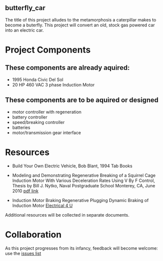 ## butterfly_car

The title of this project alludes to the metamorphosis a caterpillar 
makes to become a buterfly. This project will convert an old, stock 
gas powered car into an electric car.

# Project Components

## These components are already aquired:

- 1995 Honda Civic Del Sol
- 20 HP 460 VAC 3 phase Induction Motor

## These components are to be aquired or designed

- motor controller with regeneration
- battery controller
- speed/breaking controller
- batteries
- motor/transmission gear interface

# Resources

- Build Your Own Electric Vehicle, Bob Blant, 1994 Tab Books

- Modeling and Demonstrating Regenerative Breaking of a Squirrel Cage
  Induction Motor With Various Deceleration Rates Using V By F Control,
  Thesis by Bill J. Nytko, Naval Postgraduate School Monterey, CA, June 2010 
  [pdf link](https://apps.dtic.mil/dtic/tr/fulltext/u2/a524868.pdf)

- Induction Motor Braking Regenerative Plugging Dynamic Braking of Induction 
  Motor [Electrical 4 U](https://www.electrical4u.com/induction-motor-braking/)

Additional resources will be collected in separate documents.

# Collaboration
As this project progresses from its infancy, feedback will become welcome:
use the [issues list](https://github.com/RebeccaMendivil/butterfly_car/issues)

